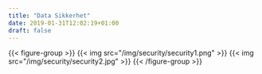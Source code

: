 ```yaml
---
title: "Data Sikkerhet"
date: 2019-01-31T12:02:19+01:00
draft: false
---
```



{{< figure-group >}}
{{< img src="/img/security/security1.png" >}}
{{< img src="/img/security/security2.jpg" >}}
{{< /figure-group >}}
